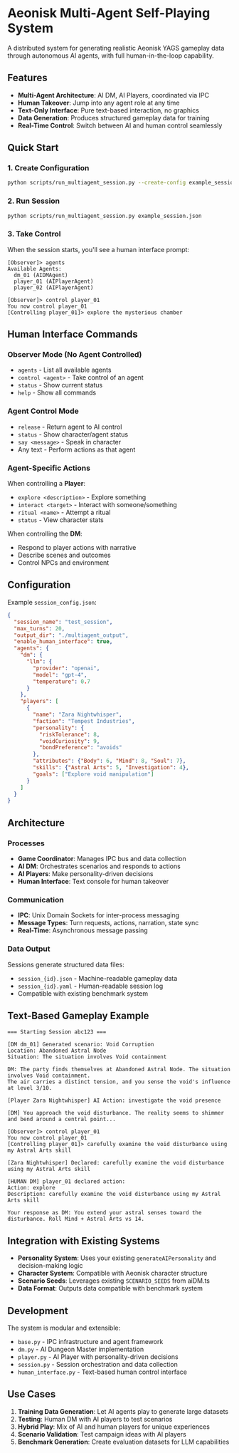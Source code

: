 # Aeonisk Multi-Agent Self-Playing System

A distributed system for generating realistic Aeonisk YAGS gameplay data through autonomous AI agents, with full human-in-the-loop capability.

## Features

- **Multi-Agent Architecture**: AI DM, AI Players, coordinated via IPC
- **Human Takeover**: Jump into any agent role at any time
- **Text-Only Interface**: Pure text-based interaction, no graphics
- **Data Generation**: Produces structured gameplay data for training
- **Real-Time Control**: Switch between AI and human control seamlessly

## Quick Start

### 1. Create Configuration

```bash
python scripts/run_multiagent_session.py --create-config example_session.json
```

### 2. Run Session

```bash
python scripts/run_multiagent_session.py example_session.json
```

### 3. Take Control

When the session starts, you'll see a human interface prompt:

```
[Observer]> agents
Available Agents:
  dm_01 (AIDMAgent)
  player_01 (AIPlayerAgent) 
  player_02 (AIPlayerAgent)

[Observer]> control player_01
You now control player_01
[Controlling player_01]> explore the mysterious chamber
```

## Human Interface Commands

### Observer Mode (No Agent Controlled)
- `agents` - List all available agents
- `control <agent>` - Take control of an agent
- `status` - Show current status
- `help` - Show all commands

### Agent Control Mode
- `release` - Return agent to AI control
- `status` - Show character/agent status
- `say <message>` - Speak in character
- Any text - Perform actions as that agent

### Agent-Specific Actions
When controlling a **Player**:
- `explore <description>` - Explore something
- `interact <target>` - Interact with someone/something
- `ritual <name>` - Attempt a ritual
- `status` - View character stats

When controlling the **DM**:
- Respond to player actions with narrative
- Describe scenes and outcomes
- Control NPCs and environment

## Configuration

Example `session_config.json`:

```json
{
  "session_name": "test_session",
  "max_turns": 20,
  "output_dir": "./multiagent_output",
  "enable_human_interface": true,
  "agents": {
    "dm": {
      "llm": {
        "provider": "openai",
        "model": "gpt-4",
        "temperature": 0.7
      }
    },
    "players": [
      {
        "name": "Zara Nightwhisper",
        "faction": "Tempest Industries",
        "personality": {
          "riskTolerance": 8,
          "voidCuriosity": 9,
          "bondPreference": "avoids"
        },
        "attributes": {"Body": 6, "Mind": 8, "Soul": 7},
        "skills": {"Astral Arts": 5, "Investigation": 4},
        "goals": ["Explore void manipulation"]
      }
    ]
  }
}
```

## Architecture

### Processes
- **Game Coordinator**: Manages IPC bus and data collection
- **AI DM**: Orchestrates scenarios and responds to actions
- **AI Players**: Make personality-driven decisions
- **Human Interface**: Text console for human takeover

### Communication
- **IPC**: Unix Domain Sockets for inter-process messaging
- **Message Types**: Turn requests, actions, narration, state sync
- **Real-Time**: Asynchronous message passing

### Data Output
Sessions generate structured data files:
- `session_{id}.json` - Machine-readable gameplay data
- `session_{id}.yaml` - Human-readable session log
- Compatible with existing benchmark system

## Text-Based Gameplay Example

```
=== Starting Session abc123 ===

[DM dm_01] Generated scenario: Void Corruption
Location: Abandoned Astral Node
Situation: The situation involves Void containment

DM: The party finds themselves at Abandoned Astral Node. The situation involves Void containment. 
The air carries a distinct tension, and you sense the void's influence at level 3/10.

[Player Zara Nightwhisper] AI Action: investigate the void presence

[DM] You approach the void disturbance. The reality seems to shimmer and bend around a central point...

[Observer]> control player_01
You now control player_01
[Controlling player_01]> carefully examine the void disturbance using my Astral Arts skill

[Zara Nightwhisper] Declared: carefully examine the void disturbance using my Astral Arts skill

[HUMAN DM] player_01 declared action:
Action: explore
Description: carefully examine the void disturbance using my Astral Arts skill

Your response as DM: You extend your astral senses toward the disturbance. Roll Mind + Astral Arts vs 14.
```

## Integration with Existing Systems

- **Personality System**: Uses your existing `generateAIPersonality` and decision-making logic
- **Character System**: Compatible with Aeonisk character structure
- **Scenario Seeds**: Leverages existing `SCENARIO_SEEDS` from aiDM.ts
- **Data Format**: Outputs data compatible with benchmark system

## Development

The system is modular and extensible:

- `base.py` - IPC infrastructure and agent framework
- `dm.py` - AI Dungeon Master implementation
- `player.py` - AI Player with personality-driven decisions
- `session.py` - Session orchestration and data collection
- `human_interface.py` - Text-based human control interface

## Use Cases

1. **Training Data Generation**: Let AI agents play to generate large datasets
2. **Testing**: Human DM with AI players to test scenarios
3. **Hybrid Play**: Mix of AI and human players for unique experiences
4. **Scenario Validation**: Test campaign ideas with AI players
5. **Benchmark Generation**: Create evaluation datasets for LLM capabilities